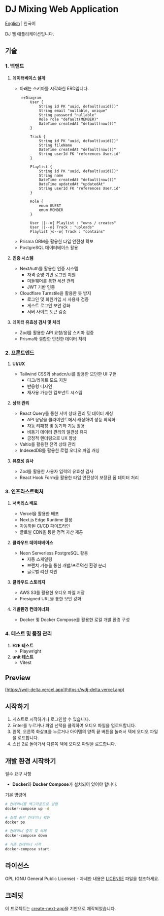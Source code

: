 # DJ Mixing Web Application

[English](README.en.md) | 한국어

DJ 웹 애플리케이션입니다.

## 기술

### 1. 백엔드
1. **데이터베이스 설계**
    - 아래는 스키마를 시각화한 ERD입니다.

    ```mermaid
        erDiagram
            User {
                String id PK "uuid, default(uuid())"
                String email "nullable, unique"
                String password "nullable"
                Role role "default(MEMBER)"
                DateTime createdAt "default(now())"
            }

            Track {
                String id PK "uuid, default(uuid())"
                String fileName
                DateTime createdAt "default(now())"
                String userId FK "references User.id"
            }

            Playlist {
                String id PK "uuid, default(uuid())"
                String name
                DateTime createdAt "default(now())"
                DateTime updatedAt "updatedAt"
                String userId FK "references User.id"
            }

            Role {
                enum GUEST
                enum MEMBER
            }

            User ||--o{ Playlist : "owns / creates"
            User ||--o{ Track : "uploads"
            Playlist }o--o{ Track : "contains"
    ```
    - Prisma ORM을 활용한 타입 안전성 확보  
    - PostgreSQL 데이터베이스 활용 

2. **인증 시스템**  
    - NextAuth를 활용한 인증 시스템
      - 자격 증명 기반 로그인 지원
      - 미들웨어를 통한 세션 관리
      - JWT 기반 인증
    - Cloudflare Turnstile을 활용한 봇 방지
      - 로그인 및 회원가입 시 사용자 검증
      - 게스트 로그인 보안 강화
      - 서버 사이드 토큰 검증

3. **데이터 유효성 검사 및 처리**
   - Zod를 활용한 API 요청/응답 스키마 검증
   - Prisma와 결합한 안전한 데이터 처리 


### 2. 프론트엔드

1. **UI/UX**  
   - Tailwind CSS와 shadcn/ui를 활용한 모던한 UI 구현  
      - 다크/라이트 모드 지원  
      - 반응형 디자인  
      - 재사용 가능한 컴포넌트 시스템  

2. **상태 관리**  
   - React Query를 통한 서버 상태 관리 및 데이터 캐싱  
      - API 응답을 클라이언트에서 캐싱하여 성능 최적화  
      - 자동 리패칭 및 동기화 기능 활용  
      - 비동기 데이터 관리의 일관성 유지  
      - 긍정적 렌더링으로 UX 향상  
   - Valtio를 활용한 전역 상태 관리  
   - IndexedDB를 활용한 로컬 오디오 파일 캐싱  

3. **유효성 검사**
   - Zod를 활용한 사용자 입력의 유효성 검사
   - React Hook Form을 활용한 타입 안전성이 보장된 폼 데이터 처리

### 3. 인프라스트럭처
1. **서버리스 배포**
   - Vercel을 활용한 배포
   - Next.js Edge Runtime 활용  
   - 자동화된 CI/CD 파이프라인  
   - 글로벌 CDN을 통한 정적 자산 제공  

2. **클라우드 데이터베이스**  
   - Neon Serverless PostgreSQL 활용  
     - 자동 스케일링  
     - 브랜치 기능을 통한 개발/프로덕션 환경 분리  
     - 글로벌 리전 지원  

3. **클라우드 스토리지**
   - AWS S3를 활용한 오디오 파일 저장    
   - Presigned URL을 통한 보안 강화  

4. **개발환경 컨테이너화**
   - Docker 및 Docker Compose를 활용한 로컬 개발 환경 구성  

### 4. 테스트 및 품질 관리  
1. **E2E 테스트**  
   - Playwright
2. **unit 테스트**
   - Vitest


## Preview

[https://wdj-delta.vercel.app](https://wdj-delta.vercel.app)

## 시작하기

1. 게스트로 시작하거나 로그인할 수 있습니다.
2. Enter를 누르거나 파일 선택을 클릭하여 오디오 파일을 업로드합니다.
3. 왼쪽, 오른쪽 화살표를 누르거나 아이템의 양쪽 끝 버튼을 눌러서 덱에 오디오 파일을 로드합니다.
4. 스텝 2로 돌아가서 다른쪽 덱에 오디오 파일을 로드합니다.

## 개발 환경 시작하기

필수 요구 사항  
- **Docker**와 **Docker Compose**가 설치되어 있어야 합니다.  

기본 명령어  
```sh
# 컨테이너를 백그라운드로 실행  
docker-compose up -d  

# 실행 중인 컨테이너 확인  
docker ps  

# 컨테이너 중지 및 삭제  
docker-compose down  

# 기존 컨테이너 시작  
docker-compose start  
```

## 라이선스

GPL (GNU General Public License) - 자세한 내용은 [LICENSE](LICENSE) 파일을 참조하세요.

## 크레딧

이 프로젝트는 [create-next-app](https://github.com/vercel/next.js/tree/canary/packages/create-next-app)을 기반으로 제작되었습니다.
